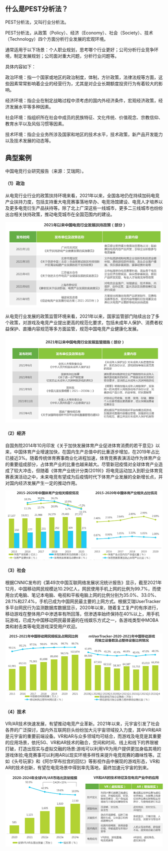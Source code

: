 ## 什么是PEST分析法？
PEST分析法，又叫行业分析法。

PEST分析法，从政策（Policy）、经济（Economy）、社会（Society）、技术（Technology）四个方面分析行业发展的宏观环境。

通常适用于以下场景：个人职业规划，思考哪个行业更好；公司分析行业竞争环境，制定发展规划；公司面对重大问题，分析行业问题等。

具体内容如下：

政治环境：指一个国家或地区的政治制度，体制，方针政策，法律法规等方面，这些因素常常影响着企业的经营行为，尤其是对企业长期额度投资行为有着较大的影响。

经济环境：指企业在制定战略过程中须考虑的国内外经济条件，宏观经济政策，经济发展水平等多种因素。

社会环境：指组织所在社会中成员的民族特征、文化传统、价值观念、宗教信仰、教育水平以及风俗习惯等因素。

技术环境：指企业业务所涉及国家和地区的技术水平，技术政策，新产品开发能力以及技术发展的动态等。

## 典型案例

中国电竞行业研究报告（来源：艾瑞网）。

#### （1）政治
从电竞行业行业的政策扶持环境来看，2021年以来，全国各地仍在持续加码电竞产业扶持力度，包括支持重大电竞赛事落地举办、电竞场馆建设、电竞人才培养以及更多电竞衍生产品扶持等。除了北上广深这些一线城市，更多二三线城市也纷纷出台相关扶持政策，推动电竞城市在全国范围内的建设。

![pest_analysis_1.png](../../images/pest_analysis_1.png)

从电竞行业发展的政策监管环境来看，2021年以来，国家监管部门陆续出台了多个政策，对游戏及电竞产业提出更高的规范化要求，包括未成年人保护、消费者权益保护、直播内容规范等多方面监管，规范中国电竞产业健康化发展。

![pest_analysis_2.png](../../images/pest_analysis_2.png)


#### （2）经济

自国务院2014年10月印发《关于加快发展体育产业促进体育消费的若干意见》以来，中国体育产业增速加快，在国内生产总值中的比重逐步增加，在2019年占比已接近3%。随着传统体育赛事商业化进程加速，体育竞赛表演活动作为体育产业的重要组成部分，占体育产业的比重也越来越大。尽管新冠疫情对全球体育产业造成了较大冲击，但随着《体育产业统计分类(2019)》将电竞运动加入到职业体育竞赛表演活动之中，未来电竞有望成为后疫情时代下体育产业发展的全新增长点，并对国内经济发展产生一定的推动作用。

![pest_analysis_3.png](../../images/pest_analysis_3.png)

#### （3）社会

根据CNNIC发布的《第49次中国互联网络发展状况统计报告》显示，截至2021年12月，中国移动网民规模达10.29亿人，网民使用手机上网的比例为99.7%，而使用台式电脑、笔记本电脑、电视和平板电脑上网的比例分别为35.0%、33.0%、28.1%和27.4%，手机已成为中国网民最主要的上网方式。根据艾瑞UserTracker多平台网民行为监测数据库数据显示，2020年以来，随着复工复产的有序进行，移动游戏在整体用户中渗透率有所回落，但渗透率始终保持在40%以上，用手机玩游戏，已成为中国移动网民最普遍的在线娱乐方式之一，各游戏类型中MOBA类和射击类等电竞游戏深受用户欢迎。

![pest_analysis_4.png](../../images/pest_analysis_4.png)

#### （4）技术

VR/AR技术快速发展，有望推动电竞产业革新。2021年以来，元宇宙引发了社会各界的广泛探讨，国内外互联网巨头纷纷加大元宇宙领域投入力度，其中VR和AR是元宇宙的重要前端设备。VR和AR与众多领域均可结合，而游戏及电竞是其重要的应用场景，依托5G、VR和AR技术的融合，空间和时间、线上和线下的界限被打破，打造出现实与虚拟交融的场景:游戏可以利用VR为用户提供更加身临其境的游戏体验;电竞赛事可以利用AR以现实环境多样性来提升电竞观赛的趣味性等。正如《头号玩家》和《阿尔罕布拉宫的回忆》等影视作品中展现的游戏形态，VR和AR的技术创新，有望在电竞场景中得到率先落地，最终加速元宇宙的到来。

![pest_analysis_5.png](../../images/pest_analysis_5.png)